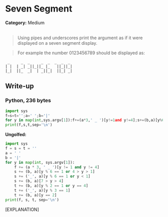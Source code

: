 <h1>Seven Segment</h1>
<b>Category:</b> Medium
<br><br>

> Using pipes and underscores print the argument as if it were displayed on a seven segment display.

> For example the number 0123456789 should be displayed as:

```
 _     _  _     _  _  _  _  _
| |  | _| _||_||_ |_   ||_||_|
|_|  ||_  _|  | _||_|  ||_| _|
```

<h2>Write-up</h2>

<h3>Python, 236 bytes</h3>


```Python
import sys
f=s=t='';a=' ';b='|'
for y in map(int,sys.argv[1]):f+=(a*3,' _ ')[y!=1and y!=4];s+=(b,a)[y%6==1or 4>y>1];s+=('_',a)[y%6==1or y<1];s+=(b,a)[7>y>4];t+=(b,a)[y%2==1or y==4];t+=('_',a)[y%3==1];t+=(b,a)[y==2]
print(f,s,t,sep='\n')
```

<b>Ungolfed:</b>

```Python
import sys
f = s = t = ''
a = ' '
b = '|'
for y in map(int, sys.argv[1]):
    f += (a * 3, ' _ ')[y != 1 and y != 4]
    s += (b, a)[y % 6 == 1 or 4 > y > 1]
    s += ('_', a)[y % 6 == 1 or y < 1]
    s += (b, a)[7 > y > 4]
    t += (b, a)[y % 2 == 1 or y == 4]
    t += ('_', a)[y % 3 == 1]
    t += (b, a)[y == 2]
print(f, s, t, sep='\n')
```

[EXPLANATION]